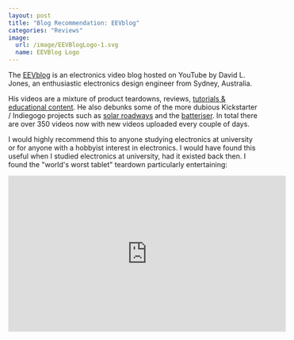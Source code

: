 ```yaml
---
layout: post
title: "Blog Recommendation: EEVblog"
categories: "Reviews"
image:
  url: /image/EEVBlogLogo-1.svg
  name: EEVBlog Logo 
---
```

The [EEVblog](http://www.eevblog.com/) is an electronics video blog hosted on YouTube by David L. Jones, an enthusiastic electronics design engineer from Sydney, Australia.

His videos are a mixture of product teardowns, reviews, [tutorials & educational content](https://www.youtube.com/playlist?list=PLvOlSehNtuHtWlH0UOZNtOn-FlFCn1GYw).
He also debunks some of the more dubious Kickstarter / Indiegogo projects such as [solar roadways](https://www.youtube.com/watch?v=obS6TUVSZds&list=PLvOlSehNtuHvPZ1-dDC449w_r2M0R4jtc) and the
[batteriser](https://www.youtube.com/watch?v=4iEshd6izgk&list=PLvOlSehNtuHvBpmbLABRmSKv2b0C4LWV_). In total there are over 350 videos now with new videos uploaded every couple of days.

I would highly recommend this to anyone studying electronics at university or for anyone with a hobbyist interest in electronics. I would have found this useful when I studied
electronics at university, had it existed back then. I found the "world's worst tablet" teardown particularly entertaining:

<iframe width="560" height="315" src="https://www.youtube.com/embed/2o8MDCIlOEk" frameborder="0" allowfullscreen></iframe>
